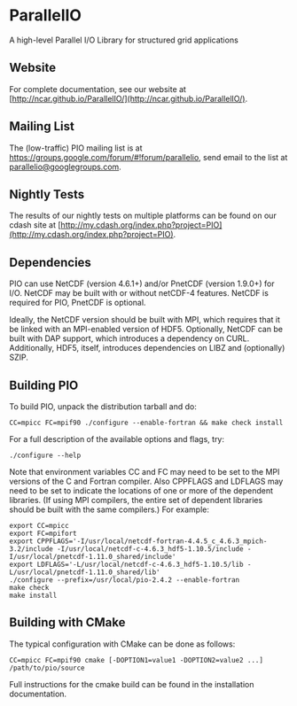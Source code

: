 # ParallelIO

A high-level Parallel I/O Library for structured grid applications

## Website

For complete documentation, see our website at
[http://ncar.github.io/ParallelIO/](http://ncar.github.io/ParallelIO/).

## Mailing List

The (low-traffic) PIO mailing list is at
https://groups.google.com/forum/#!forum/parallelio, send email to the
list at parallelio@googlegroups.com.

## Nightly Tests

The results of our nightly tests on multiple platforms can be found on our
cdash site at [http://my.cdash.org/index.php?project=PIO](http://my.cdash.org/index.php?project=PIO).

## Dependencies

PIO can use NetCDF (version 4.6.1+) and/or PnetCDF (version 1.9.0+)
for I/O. NetCDF may be built with or without netCDF-4 features. NetCDF
is required for PIO, PnetCDF is optional.

Ideally, the NetCDF version should be built with MPI, which requires that it
be linked with an MPI-enabled version of HDF5.  Optionally, NetCDF can be 
built with DAP support, which introduces a dependency on CURL.  Additionally,
HDF5, itself, introduces dependencies on LIBZ and (optionally) SZIP.

## Building PIO

To build PIO, unpack the distribution tarball and do:

```
CC=mpicc FC=mpif90 ./configure --enable-fortran && make check install
```

For a full description of the available options and flags, try:
```
./configure --help
```

Note that environment variables CC and FC may need to be set to the
MPI versions of the C and Fortran compiler. Also CPPFLAGS and LDFLAGS
may need to be set to indicate the locations of one or more of the
dependent libraries. (If using MPI compilers, the entire set of
dependent libraries should be built with the same compilers.) For
example:

```
export CC=mpicc
export FC=mpifort
export CPPFLAGS='-I/usr/local/netcdf-fortran-4.4.5_c_4.6.3_mpich-3.2/include -I/usr/local/netcdf-c-4.6.3_hdf5-1.10.5/include -I/usr/local/pnetcdf-1.11.0_shared/include'
export LDFLAGS='-L/usr/local/netcdf-c-4.6.3_hdf5-1.10.5/lib -L/usr/local/pnetcdf-1.11.0_shared/lib'
./configure --prefix=/usr/local/pio-2.4.2 --enable-fortran
make check
make install
```

## Building with CMake

The typical configuration with CMake can be done as follows:

```
CC=mpicc FC=mpif90 cmake [-DOPTION1=value1 -DOPTION2=value2 ...] /path/to/pio/source
```

Full instructions for the cmake build can be found in the installation
documentation.
